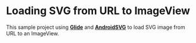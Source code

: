 # Loading SVG from URL to ImageView

This sample project using [**Glide**](https://github.com/bumptech/glide) and [**AndroidSVG**](https://github.com/BigBadaboom/androidsvg) to load SVG image from URL to an ImageView.

